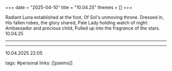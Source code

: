 +++
date = "2025-04-10"
title = "10.04.25"
themes = []
+++

Radiant Luna established at the foot,
Of Sol's unmoving throne. Dressed in,
His fallen robes, the glory shared,
Pale Lady holding watch of night:
Ambassador and precious child,
Pulled up into the fragrance of the stars.
10.04.25

---



---

10.04.2025 22:05

tags: #personal
links: [[poems]]
